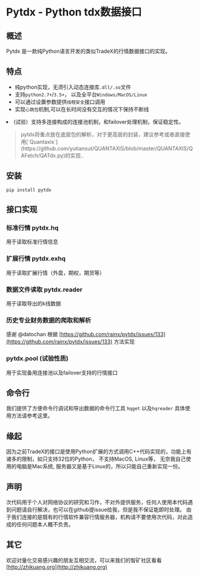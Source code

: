 
# Pytdx - Python tdx数据接口

## 概述

Pytdx 是一款纯Python语言开发的类似TradeX的行情数据接口的实现。

## 特点

- 纯python实现，无须引入动态连接库`.dll/.so`文件
- 支持`python2.7+`/`3.5+`， 以及全平台`Windows/MacOS/Linux`
- 可以通过设置参数提供`线程安全`接口调用
- 实现`心跳包`机制,可以在长时间没有交互的情况下保持不断线
<li>(试验）支持多连接构成的连接池机制，和failover处理机制，保证稳定性。
<blockquote>
pytdx将重点放在底层包的解析，对于更高层的封装，建议参考或者直接使用[`Quantaxis`](https://github.com/yutiansut/QUANTAXIS/blob/master/QUANTAXIS/QAFetch/QATdx.py)的实现..
</blockquote>
</li>

## 安装

```
pip install pytdx

```

## 接口实现

### 标准行情 pytdx.hq

用于读取标准行情信息

### 扩展行情 pytdx.exhq

用于读取扩展行情（外盘，期权，期货等）

### 数据文件读取 pytdx.reader

用于读取导出的k线数据

### 历史专业财务数据的爬取和解析

感谢 @datochan 根据 [https://github.com/rainx/pytdx/issues/133](https://github.com/rainx/pytdx/issues/133) 方法实现

### pytdx.pool (试验性质)

用于实现备用连接池以及failover支持的行情接口

## 命令行

我们提供了方便命令行调试和导出数据的命令行工具 `hqget` 以及`hqreader` 具体使用方法请参考这里。

## 缘起

因为之前TradeX的接口是使用Python扩展的方式调用C++代码实现的，功能上有诸多的限制，如只支持32位的Python， 不支持MacOS, Linux等， 无奈我自己使用的电脑是Mac系统, 服务器又是基于Linux的，所以只能自己重新实现一份。

## 声明

次代码用于个人对网络协议的研究和习作，不对外提供服务，任何人使用本代码遇到问题请自行解决，也可以在github提issue给我，但是我不保证能即时处理。 由于我们连接的是既有的行情软件兼容行情服务器，机构请不要使用次代码，对此造成的任何问题本人概不负责。

## 其它

欢迎对量化交易感兴趣的朋友互相交流，可以来我们的智矿社区看看 [http://zhikuang.org](http://zhikuang.org)
